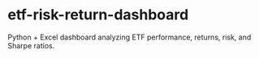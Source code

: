 # etf-risk-return-dashboard
Python + Excel dashboard analyzing ETF performance, returns, risk, and Sharpe ratios.
